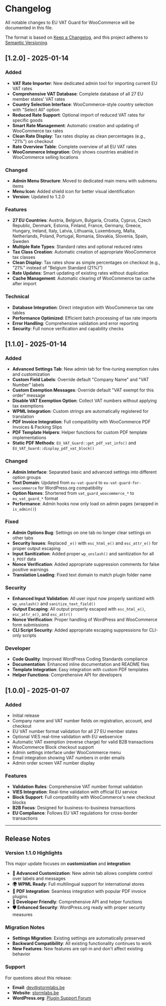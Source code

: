 # Changelog

All notable changes to EU VAT Guard for WooCommerce will be documented in this file.

The format is based on [Keep a Changelog](https://keepachangelog.com/en/1.0.0/),
and this project adheres to [Semantic Versioning](https://semver.org/spec/v2.0.0.html).

## [1.2.0] - 2025-01-14

### Added
- **VAT Rate Importer**: New dedicated admin tool for importing current EU VAT rates
- **Comprehensive VAT Database**: Complete database of all 27 EU member states' VAT rates
- **Country Selection Interface**: WooCommerce-style country selection with "Select All" option
- **Reduced Rate Support**: Optional import of reduced VAT rates for specific goods
- **Smart Rate Management**: Automatic creation and updating of WooCommerce tax rates
- **Clean Rate Display**: Tax rates display as clean percentages (e.g., "21%") on checkout
- **Rate Overview Table**: Complete overview of all EU VAT rates
- **WooCommerce Integration**: Only shows countries enabled in WooCommerce selling locations

### Changed
- **Admin Menu Structure**: Moved to dedicated main menu with submenu items
- **Menu Icon**: Added shield icon for better visual identification
- **Version**: Updated to 1.2.0

### Features
- **27 EU Countries**: Austria, Belgium, Bulgaria, Croatia, Cyprus, Czech Republic, Denmark, Estonia, Finland, France, Germany, Greece, Hungary, Ireland, Italy, Latvia, Lithuania, Luxembourg, Malta, Netherlands, Poland, Portugal, Romania, Slovakia, Slovenia, Spain, Sweden
- **Multiple Rate Types**: Standard rates and optional reduced rates
- **Tax Class Creation**: Automatic creation of appropriate WooCommerce tax classes
- **Clean Display**: Tax rates show as simple percentages on checkout (e.g., "21%" instead of "Belgium Standard (21%)")
- **Rate Updates**: Smart updating of existing rates without duplication
- **Cache Management**: Automatic clearing of WooCommerce tax cache after import

### Technical
- **Database Integration**: Direct integration with WooCommerce tax rate tables
- **Performance Optimized**: Efficient batch processing of tax rate imports
- **Error Handling**: Comprehensive validation and error reporting
- **Security**: Full nonce verification and capability checks

## [1.1.0] - 2025-01-14

### Added
- **Advanced Settings Tab**: New admin tab for fine-tuning exemption rules and customization
- **Custom Field Labels**: Override default "Company Name" and "VAT Number" labels
- **Custom Exemption Messages**: Override default "VAT exempt for this order" message
- **Disable VAT Exemption Option**: Collect VAT numbers without applying tax exemptions
- **WPML Integration**: Custom strings are automatically registered for translation
- **PDF Invoice Integration**: Full compatibility with WooCommerce PDF Invoices & Packing Slips
- **PDF Template Helpers**: Helper functions for custom PDF template implementations
- **Static PDF Methods**: `EU_VAT_Guard::get_pdf_vat_info()` and `EU_VAT_Guard::display_pdf_vat_block()`

### Changed
- **Admin Interface**: Separated basic and advanced settings into different option groups
- **Text Domain**: Updated from `eu-vat-guard` to `eu-vat-guard-for-woocommerce` for WordPress.org compatibility
- **Option Names**: Shortened from `vat_guard_woocommerce_*` to `eu_vat_guard_*` format
- **Performance**: Admin hooks now only load on admin pages (wrapped in `is_admin()`)

### Fixed
- **Admin Options Bug**: Settings on one tab no longer clear settings on other tabs
- **Security Issues**: Replaced `_e()` with `esc_html_e()` and `esc_attr_e()` for proper output escaping
- **Input Sanitization**: Added proper `wp_unslash()` and sanitization for all `$_POST` data
- **Nonce Verification**: Added appropriate suppression comments for false positive warnings
- **Translation Loading**: Fixed text domain to match plugin folder name

### Security
- **Enhanced Input Validation**: All user input now properly sanitized with `wp_unslash()` and `sanitize_text_field()`
- **Output Escaping**: All output properly escaped with `esc_html_e()`, `esc_attr_e()`, and `esc_attr()`
- **Nonce Verification**: Proper handling of WordPress and WooCommerce form submissions
- **CLI Script Security**: Added appropriate escaping suppressions for CLI-only scripts

### Developer
- **Code Quality**: Improved WordPress Coding Standards compliance
- **Documentation**: Enhanced inline documentation and README files
- **Template Integration**: Easy integration with custom PDF templates
- **Helper Functions**: Comprehensive API for developers

## [1.0.0] - 2025-01-07

### Added
- Initial release
- Company name and VAT number fields on registration, account, and checkout
- EU VAT number format validation for all 27 EU member states
- Optional VIES real-time validation with EU webservice
- Automatic VAT exemption (reverse charge) for valid B2B transactions
- WooCommerce Block checkout support
- Admin settings interface under WooCommerce menu
- Email integration showing VAT numbers in order emails
- Admin order screen VAT number display

### Features
- **Validation Rules**: Comprehensive VAT number format validation
- **VIES Integration**: Real-time validation with official EU service
- **Block Support**: Full compatibility with WooCommerce's new checkout blocks
- **B2B Focus**: Designed for business-to-business transactions
- **EU Compliance**: Follows EU VAT regulations for cross-border transactions

---

## Release Notes

### Version 1.1.0 Highlights

This major update focuses on **customization** and **integration**:

- **🎨 Advanced Customization**: New admin tab allows complete control over labels and messages
- **🌍 WPML Ready**: Full multilingual support for international stores  
- **📄 PDF Integration**: Seamless integration with popular PDF invoice plugins
- **🔧 Developer Friendly**: Comprehensive API and helper functions
- **🛡️ Enhanced Security**: WordPress.org ready with proper security measures

### Migration Notes

- **Settings Migration**: Existing settings are automatically preserved
- **Backward Compatibility**: All existing functionality continues to work
- **New Features**: New features are opt-in and don't affect existing behavior

### Support

For questions about this release:
- **Email**: dev@stormlabs.be
- **Website**: [stormlabs.be](https://stormlabs.be/)
- **WordPress.org**: [Plugin Support Forum](https://wordpress.org/support/plugin/eu-vat-guard-for-woocommerce/)